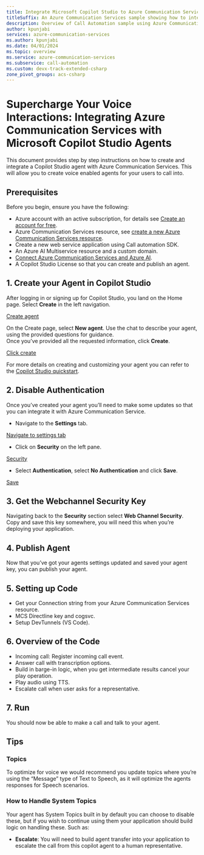 ```yaml
---
title: Integrate Microsoft Copilot Studio to Azure Communication Services
titleSuffix: An Azure Communication Services sample showing how to integrate with agents built using Microsoft Copilot Studio
description: Overview of Call Automation sample using Azure Communication Services to enable developers to learn how to incorporate voice into their Microsoft Copilot Agent.
author: kpunjabi
services: azure-communication-services
ms.author: kpunjabi
ms.date: 04/01/2024
ms.topic: overview
ms.service: azure-communication-services
ms.subservice: call-automation
ms.custom: devx-track-extended-csharp
zone_pivot_groups: acs-csharp
---
```


# Supercharge Your Voice Interactions: Integrating Azure Communication Services with Microsoft Copilot Studio Agents

This document provides step by step instructions on how to create and integrate a Copilot Studio agent with Azure Communication Services. This will allow you to create voice enabled agents for your users to call into.

## Prerequisites
Before you begin, ensure you have the following:
- Azure account with an active subscription, for details see [Create an account for free](https://azure.microsoft.com/en-us/free/).
- Azure Communication Services resource, see [create a new Azure Communication Services resource](https://docs.microsoft.com/en-us/azure/communication-services/quickstarts/create-communication-resource).
- Create a new web service application using Call automation SDK.
- An Azure AI Multiservice resource and a custom domain.
- [Connect Azure Communication Services and Azure AI](/azure/communication-services/concepts/call-automation/azure-communication-services-azure-cognitive-services-integration).
- A Copilot Studio License so that you can create and publish an agent.

## 1. Create your Agent in Copilot Studio
After logging in or signing up for Copilot Studio, you land on the Home page. Select **Create** in the left navigation.

[Create agent]()

On the Create page, select **New agent**.
Use the chat to describe your agent, using the provided questions for guidance.  
Once you’ve provided all the requested information, click **Create**.

[Click create]()

For more details on creating and customizing your agent you can refer to the [Copilot Studio quickstart](https://docs.microsoft.com/en-us/copilot-studio/quickstart).

## 2. Disable Authentication
Once you’ve created your agent you’ll need to make some updates so that you can integrate it with Azure Communication Service.

- Navigate to the **Settings** tab.

[Navigate to settings tab]()

- Click on **Security** on the left pane.

[Security]()

- Select **Authentication**, select **No Authentication** and click **Save**.

[Save]()

## 3. Get the Webchannel Security Key
Navigating back to the **Security** section select **Web Channel Security**. Copy and save this key somewhere, you will need this when you’re deploying your application.

## 4. Publish Agent
Now that you’ve got your agents settings updated and saved your agent key, you can publish your agent.

## 5. Setting up Code
- Get your Connection string from your Azure Communication Services resource.
- MCS Directline key and cogsvc.
- Setup DevTunnels (VS Code).

## 6. Overview of the Code 
- Incoming call: Register incoming call event.
- Answer call with transcription options.
- Build in barge-in logic, when you get intermediate results cancel your play operation.
- Play audio using TTS.
- Escalate call when user asks for a representative.

## 7. Run
You should now be able to make a call and talk to your agent.

## Tips
### Topics
To optimize for voice we would recommend you update topics where you’re using the “Message” type of Text to Speech, as it will optimize the agents responses for Speech scenarios.

### How to Handle System Topics
Your agent has System Topics built in by default you can choose to disable these, but if you wish to continue using them your application should build logic on handling these. Such as:
- **Escalate**: You will need to build agent transfer into your application to escalate the call from this copilot agent to a human representative.
```
